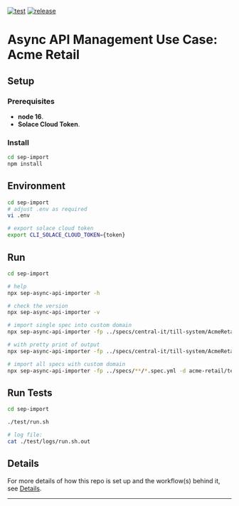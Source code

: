 
[![test](https://github.com/solace-iot-team/apim-uc-acme-retail/actions/workflows/test.yml/badge.svg)](https://github.com/solace-iot-team/apim-uc-acme-retail/actions/workflows/test.yml)
[![release](https://github.com/solace-iot-team/apim-uc-acme-retail/actions/workflows/release.yml/badge.svg)](https://github.com/solace-iot-team/apim-uc-acme-retail/actions/workflows/release.yml)

# Async API Management Use Case: Acme Retail

## Setup

### Prerequisites
- **node 16**.
- **Solace Cloud Token**.

### Install
```bash
cd sep-import
npm install
```

## Environment

```bash
cd sep-import
# adjust .env as required
vi .env
```

```bash
# export solace cloud token
export CLI_SOLACE_CLOUD_TOKEN={token}
```

## Run

```bash
cd sep-import

# help
npx sep-async-api-importer -h

# check the version
npx sep-async-api-importer -v

# import single spec into custom domain
npx sep-async-api-importer -fp ../specs/central-it/till-system/AcmeRetail-Central-IT-Provider-TillSystem-v1.spec.yml -d acme-retail/test

# with pretty print of output
npx sep-async-api-importer -fp ../specs/central-it/till-system/AcmeRetail-Central-IT-Provider-TillSystem-v1.spec.yml -d acme-retail/test | npx pino-pretty

# import all specs with custom domain
npx sep-async-api-importer -fp ../specs/**/*.spec.yml -d acme-retail/test

```

## Run Tests

```bash
cd sep-import

./test/run.sh

# log file:
cat ./test/logs/run.sh.out

```

## Details

For more details of how this repo is set up and the workflow(s) behind it, see [Details](./Details.md).

---
